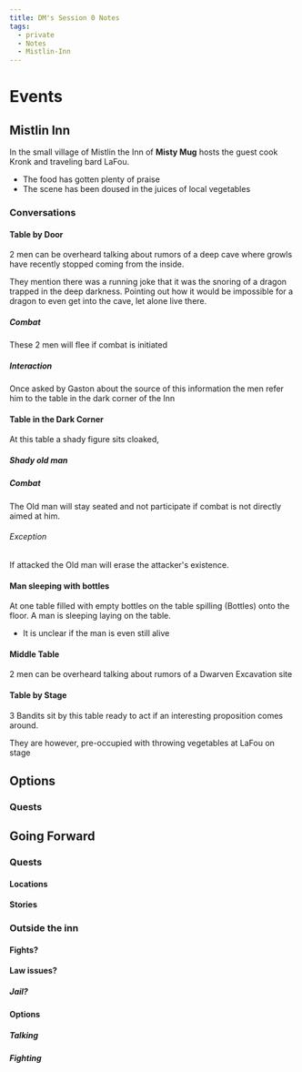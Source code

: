 ```yaml
---
title: DM's Session 0 Notes
tags:
  - private
  - Notes
  - Mistlin-Inn
---
```

# Events

## Mistlin Inn

In the small village of Mistlin the Inn of **Misty Mug** hosts the guest cook Kronk and traveling bard LaFou.

- The food has gotten plenty of praise
- The scene has been doused in the juices of local vegetables

### Conversations

#### Table by Door
2 men can be overheard talking about rumors of a deep cave where growls have recently stopped coming from the inside.

They mention there was a running joke that it was the snoring of a dragon trapped in the deep darkness.
Pointing out how it would be impossible for a dragon to even get into the cave, let alone live there.

##### Combat
These 2 men will flee if combat is initiated

##### Interaction
Once asked by Gaston about the source of this information the men refer him to the table in the dark corner of the Inn


#### Table in the Dark Corner
At this table a shady figure sits cloaked, 

##### Shady old man


##### Combat
The Old man will stay seated and not participate if combat is not directly aimed at him.
###### Exception
If attacked the Old man will erase the attacker's existence.


#### Man sleeping with bottles
At one table filled with empty bottles on the table spilling (Bottles) onto the floor.
A man is sleeping laying on the table.
- It is unclear if the man is even still alive



#### Middle Table
2 men can be overheard talking about rumors of a Dwarven Excavation site

#### Table by Stage
3 Bandits sit by this table ready to act if an interesting proposition comes around.

They are however, pre-occupied with throwing vegetables at LaFou on stage 


## Options

### Quests


## Going Forward

### Quests

#### Locations

#### Stories

### Outside the inn

#### Fights?

#### Law issues?

##### Jail?


#### Options

##### Talking

##### Fighting
